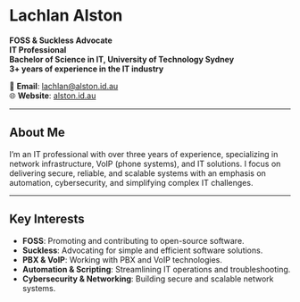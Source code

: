 # Lachlan Alston

**FOSS & Suckless Advocate**  
**IT Professional**  
**Bachelor of Science in IT, University of Technology Sydney**  
**3+ years of experience in the IT industry**  

📧 **Email**: [lachlan@alston.id.au](mailto:lachlan@alston.id.au)  
🌐 **Website**: [alston.id.au](http://alston.id.au)

---

## About Me

I’m an IT professional with over three years of experience, specializing in network infrastructure, VoIP (phone systems), and IT solutions. I focus on delivering secure, reliable, and scalable systems with an emphasis on automation, cybersecurity, and simplifying complex IT challenges.

---

## Key Interests

- **FOSS**: Promoting and contributing to open-source software.  
- **Suckless**: Advocating for simple and efficient software solutions.  
- **PBX & VoIP**: Working with PBX and VoIP technologies.  
- **Automation & Scripting**: Streamlining IT operations and troubleshooting.  
- **Cybersecurity & Networking**: Building secure and scalable network systems.
